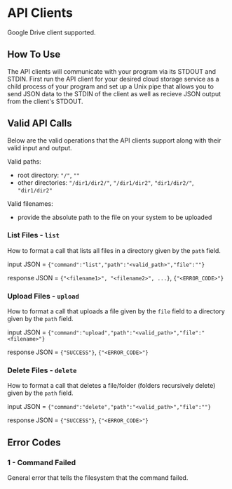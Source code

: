 # API Clients
Google Drive client supported.

## How To Use 
The API clients will communicate with your program via its STDOUT and STDIN. First run the API client for your desired cloud storage service as a child process of your program and set up a Unix pipe that allows you to send JSON data to the STDIN of the client as well as recieve JSON output from the client's STDOUT. 

## Valid API Calls
Below are the valid operations that the API clients support along with their valid input and output.

Valid paths:
- root directory: `"/"`, `""`
- other directories: `"/dir1/dir2/"`, `"/dir1/dir2"`, `"dir1/dir2/"`, `"dir1/dir2"`

Valid filenames:
- provide the absolute path to the file on your system to be uploaded

### List Files - `list`
How to format a call that lists all files in a directory given by the `path` field.

input JSON = `{"command":"list","path":"<valid_path>","file":""}`

response JSON = `{"<filename1>", "<filename2>", ...}`, `{"<ERROR_CODE>"}`

### Upload Files - `upload`
How to format a call that uploads a file given by the `file` field to a directory given by the `path` field.

input JSON = `{"command":"upload","path":"<valid_path>","file":"<filename>"}`

response JSON = `{"SUCCESS"}`, `{"<ERROR_CODE>"}`

### Delete Files - `delete`
How to format a call that deletes a file/folder (folders recursively delete) given by the `path` field.

input JSON = `{"command":"delete","path":"<valid_path>","file":""}`

response JSON = `{"SUCCESS"}`, `{"<ERROR_CODE>"}`

## Error Codes

### 1 - Command Failed
General error that tells the filesystem that the command failed.
